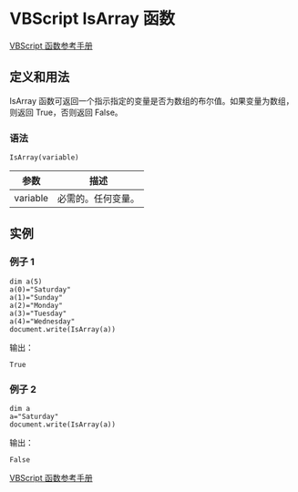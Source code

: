 # VBScript IsArray 函数

[VBScript 函数参考手册](/vbscript/vbscript_ref_functions.asp "VBScript 函数")

## 定义和用法

IsArray 函数可返回一个指示指定的变量是否为数组的布尔值。如果变量为数组，则返回 True，否则返回 False。

### 语法

```
IsArray(variable)
```

| 参数 | 描述 |
| --- | --- |
| variable | 必需的。任何变量。 |

## 实例

### 例子 1

```
dim a(5)
a(0)="Saturday"
a(1)="Sunday"
a(2)="Monday"
a(3)="Tuesday"
a(4)="Wednesday"
document.write(IsArray(a))
```

输出：

```
True
```

### 例子 2

```
dim a
a="Saturday"
document.write(IsArray(a))
```

输出：

```
False
```

[VBScript 函数参考手册](/vbscript/vbscript_ref_functions.asp "VBScript 函数")

